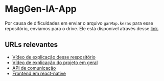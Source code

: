 # MagGen-IA-App
Por causa de dificuldades em enviar o arquivo `ganMap.keras` para esse repositório, enviamos para o drive. Ele está disponível através desse [link](https://drive.google.com/file/d/1hhR1jQ6nj5L-yd4kXk_Has1Vi2yvje3O/view?usp=sharing).

## URLs relevantes
- [Vídeo de explicação desse respositório](https://www.youtube.com/watch?v=VueuMtmU44g)
- [Vídeo de explicação do projeto em geral](https://www.youtube.com/watch?v=wf3xPOcDF8E)
- [API de comunicação](https://github.com/ImagineAI-Challenge/imaginai-api-comunicacao)
- [Frontend em react-native](https://github.com/ImagineAI-Challenge/imaginai-front)
